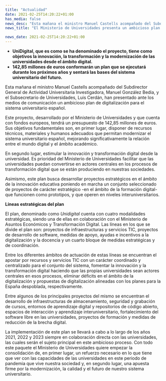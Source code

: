 ```yaml
---
title: "Actualidad"   
date: 2021-02-25T14:20:22+01:00
has_media: false
news_desc: "Esta mañana el ministro Manuel Castells acompañado del Subdirector General de Actividad Universitaria Investigadora, Manuel González Bedia, y el Subsecretario de Universidades, Luis Cerdán, han presentado ante los medios de comunicación un ambicioso plan de digitalización para el sistema universitario español."
news_title: "El Ministerio de Universidades presenta un ambicioso plan de digitalización para el sistema universitario"

news_date: 2021-02-25T14:20:22+01:00
---
```

<ul>
<li><b>UniDigital, que es como se ha denominado el proyecto, tiene como objetivos la innovación, la transformación y la modernización de las universidades desde el ámbito digital.</b></li>
<li><b>142,85 millones de euros conformarán un plan que se ejecutará durante los próximos años y sentará las bases del sistema universitario del futuro.</b></li>
</ul>
<p>Esta mañana el ministro Manuel Castells acompañado del Subdirector General de Actividad Universitaria Investigadora, Manuel González Bedia, y el Subsecretario de Universidades, Luis Cerdán, han presentado ante los medios de comunicación un ambicioso plan de digitalización para el sistema universitario español.</p>
<p>Este proyecto, desarrollado por el Ministerio de Universidades y que cuenta con fondos europeos, tendrá un presupuesto de 142,85 millones de euros. Sus objetivos fundamentales son, en primer lugar, disponer de recursos técnicos, materiales y humanos adecuados que permitan modernizar el sistema universitario español, mejorando significativamente la relación entre el mundo digital y el ámbito académico.</p>
<p>En segundo lugar, estimular la innovación y transformación digital desde la universidad. Es prioridad del Ministerio de Universidades facilitar que las universidades puedan convertirse en actores centrales en los procesos de transformación digital que se están produciendo en nuestras sociedades.</p>
<p>Asimismo, este plan busca desarrollar proyectos estratégicos en el ámbito de la innovación educativa poniendo en marcha un conjunto seleccionado de proyectos de carácter estratégico -en el ámbito de la formación digital- que funcionen como prototipos, y que operen en niveles interuniversitarios.</p>
<p><b>Líneas estratégicas del plan</b></p>
<p>El plan, denominado como<span>&nbsp;</span><em>Unidigital</em><span>&nbsp;</span>cuenta con cuatro modalidades estratégicas, siendo una de ellas en colaboración con el Ministerio de Asuntos Económicos y Transformación Digital. Las líneas en los que se divide el plan son: proyectos de infraestructuras y servicios TIC, proyectos de desarrollo de software, medidas de apoyo, ayudas e incentivos a la digitalización y la docencia y un cuarto bloque de medidas estratégicas y de coordinación.</p>
<p>Entre los diferentes ámbitos de actuación de estas líneas se encuentran el apostar por recursos y servicios TIC con un carácter coordinado y centralizado para el conjunto del sistema, fomentar la innovación y la transformación digital haciendo que las propias universidades sean actores centrales en esos procesos, eliminar déficits en el ámbito de la digitalización y propuestas de digitalización alineadas con los planes para la España despoblada, respectivamente.</p>
<p>Entre algunos de los principales proyectos del mismo se encuentran el desarrollo de infraestructuras de almacenamiento, seguridad y grabación de cursos, entornos de aprendizaje digital y repositorios de código abierto, espacios de interacción y aprendizaje interuniversitario, fortalecimiento del software libre en las universidades, proyectos de formación y medidas de reducción de la brecha digital.</p>
<p>La implementación de este plan se llevará a cabo a lo largo de los años 2021, 2022 y 2023 siempre en colaboración directa con las universidades, las cuales serán el sujeto principal en este ambicioso proceso. Con todo este paquete el Ministerio de Universidades quiere empezar la consolidación de, en primer lugar, un refuerzo necesario en lo que tiene que ver con las capacidades de las universidades en este periodo de pandemia que vive nuestra sociedad y, en segundo lugar, una apuesta firme por la modernización, la calidad y el futuro de nuestro sistema universitario.</p>